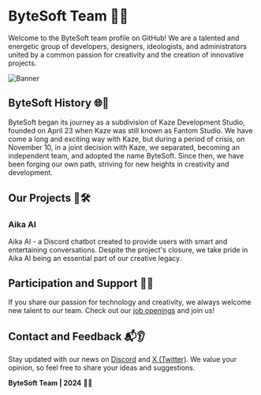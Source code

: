 # ByteSoft Team 🚀💙

Welcome to the ByteSoft team profile on GitHub! We are a talented and energetic group of developers, designers, ideologists, and administrators united by a common passion for creativity and the creation of innovative projects.

![Banner](https://cdn.discordapp.com/attachments/1172795962784235531/1196513262892761098/me5lMtIAWVAORIGINAL.jpg)

## ByteSoft History 🌐📜

ByteSoft began its journey as a subdivision of Kaze Development Studio, founded on April 23 when Kaze was still known as Fantom Studio. We have come a long and exciting way with Kaze, but during a period of crisis, on November 10, in a joint decision with Kaze, we separated, becoming an independent team, and adopted the name ByteSoft. Since then, we have been forging our own path, striving for new heights in creativity and development.

## Our Projects 🚀🛠️

### Aika AI
Aika AI - a Discord chatbot created to provide users with smart and entertaining conversations. Despite the project's closure, we take pride in Aika AI being an essential part of our creative legacy.

## Participation and Support 🤝💼

If you share our passion for technology and creativity, we always welcome new talent to our team. Check out our [job openings](https://bytesoft.su/job) and join us!

## Contact and Feedback 📬👂

Stay updated with our news on [Discord](https://discord.gg/xpQFuHsfzD) and [X (Twitter)](https://twitter.com/bytesoft_x). We value your opinion, so feel free to share your ideas and suggestions.

**ByteSoft Team | 2024** 🚀💙
